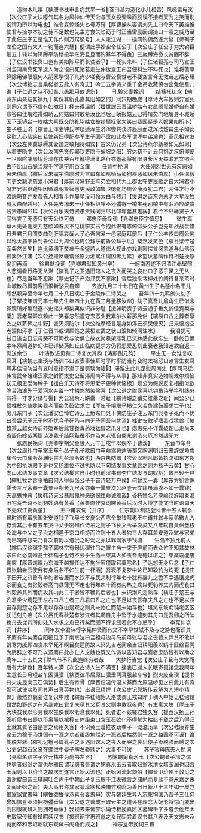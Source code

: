 <!-- { "loadSidebar": true } -->
　　造物本儿嬉【縯唐书杜审言病武平一省答曰甚为造化小儿相苦】风噫雷电笑【次公庄子大块噫气其名为风神仙传天公与玉女投壶枭而脱误不接者天为之笑而别説谓乃所以为电也】谁令妄惊怪失匕号万窍【厚曹操从容谓刘先主曰今天下英雄惟使君与操尔本初之徒不足数也先主方食失匕筯于时正当雷震因谓操曰一震之威乃至于此任庄子云是惟无作作则万窍怒号】人人走江湖一一操网钓偶然连六鼇【师列子龙伯之国有大人一钓而连六鼇】便谓此手妙空令任公子【次公庄子任公子为大钓巨缁五十辖以为铒蹲平防稽投竿东海旦旦而钓朞年不得鱼】三嵗蹲海徼长贫固不辞【子仁汉书张负曰岂有美如陈平而长贫者乎】一死实未料【子仁诸葛亮与司马宣王对垒渭南亮死军退人为之语曰死诸葛走生仲达宣王曰吾便料生不料死也】难将蓍草算除用佛眼照何人嗣家学恨子儿尚少嗟我与曹公衰世老不要空言今无救竒志后必耀【次公博物志言乘槎者云此人有竒志】吟工五字诗义重千金吊收藏慎勿出免使羣儿谯【子仁退之诗不知羣儿愚那用故谤伤】
　　孔毅父妻挽词
　　结褵托初欢【縯诗东山亲结其褵九十其仪其新孔嘉其旧如之何】同穴期晚嵗【厚诗大车糓则异室死则同穴谓予不信有如皦日】择夫得温峤【援世説云晋温峤姑有女属峤覔婚峤自有婚意答曰佳壻难得如峤云何姑曰何敢希汝比也后日峤报姑云巳得壻矣门地壻身不减峤因下玉镜台一枚姑大喜既交防礼毕姑女披纱扇抚掌大笑曰我固疑是老奴果如所卜】生子胜王济【縯晋王浑妻钟氏字琰适浑生济浑尝共谈济趋庭而过浑欣然曰生子如此足慰人心琰笑曰若使新妇得配参军生子固不啻如此参军谓浑中弟瀹也】髙风相宾友【次公左传冀缺耨其妻馌之敬相待如宾】古义仍兄弟【次公诗燕尔新昬如兄如弟】从君吏隐中【次公汝南先贤传郭钦吏隠于蚁坡之阳】穷达初不计云何抱沈疾俯仰便一世幽隂凄房栊芳泽在巾袂百年縦得满此路行亦逝那将有限身长泻无益涕君文照今古不比山石脆当观千字诔宁用百金瘗
　　任师中挽词
　　大任刚烈世无有疾恶如风朱伯厚【縯后汉朱震字伯厚时为言曰车如鸡栖马如狗疾恶如风朱伯厚】小任温毅老更文聪明慈爱小冯君【厚前汉冯野王与弟立相代为上郡太守吏民歌之曰大冯君小冯君兄弟继踵相因循聪明贤智惠吏民政如鲁卫徳化均周公康叔犹二君】两任才行不须説畴昔并友吾先人相看半作晨星没可怜太白与残月【援退之诗东方未明大星没独有太白配残月】大任先去塜未干小任相继呼不还彊寄一樽生死别樽中有泪酒应酸贵贱贤愚同尽耳【次公白乐天诗贤愚贵贱同归尽北邙塜墓髙嵳峩】君今不尽縁贤子人间得丧了无慿只有天公终可倚
　　邓忠臣母挽词【尭卿忠臣字慎思】
　　微生真草木无处谢天力慈顔如春风不见桃李实古今抱此恨有志俯仰失公子岂先知战战尝惜日吾君日月照委曲到肝膈哀哉人子心吾何爱一邑家庭拜前后【子仁公羊传曰周公何以称太庙于鲁封鲁公以为周公也周公拜乎前鲁公拜乎后】粲然发笑色【縯谷梁传楚军粲然皆笑】岂比黄壤下焚瘗千金璧若人道徳人视此亦戏剧聊偿曾闵意遽与仙佛寂孤累卧江渚【次公扬雄反骚谓屈原为湘累注谓囚者为累】永望坟墓隔作诗相楚挽感恸泪再滴
　　徐君猷挽词【尭卿君猷知黄州卒】
　　一舸南游遂不归清江赤壁照人悲请看行路无从涕【縯孔子之卫遇旧馆人之丧入而哭之哀出曰子恶乎涕之无从也】尽是当年不忍欺【厚史记子产治郑民不忍欺】雪后独来栽柳处竹间行复采茶时山城散尽樽前客旧恨新愁只自知
　　去嵗九月二十七日在黄州生子名遯小名干儿颀然颖异至今年七月二十八日病亡于金陵作二诗哭之
　　吾年四十九羁旅失幼子【子翚按年谱元丰七年先生年四十九在黄三月量移汝州】幼子真吾儿眉角生已似未朞观所好蹁跹逐书史摇头却梨栗似识非分耻【援渊明责子诗云通子垂九龄但覔梨与栗】吾老常鲜欢赖此一笑喜忽然遭夺去恶业我累尔衣薪那免俗【縯易曰古之葬者厚衣之以薪葬之中野】变灭须防尔【次公维摩经言是身如浮云须臾便灭】归来懐抱空老泪如泻水【子仁晋书或谓顾恺之哭桓宣武之状曰泪如倾河注水】
　　我泪犹可拭日逺当日忘母哭不可闻欲与汝俱亡故衣尚悬架涨乳已流牀感此欲忘生一卧终日僵中年忝闻道梦幻讲已详储药如丘山临病更求方仍将恩爱忍割此衰老肠知迷欲自返一恸送余伤
　　叶涛致逺见和二诗复次其韵【涛颠倒元韵】
　　平生无一女谁复叹耳耳【縯魏志崔琰与杨训书曰省表事佳耳时乎时乎防当有变时太祖怒曰谚言生女耳耳非佳语防当有变时意指不逊于是罚琰为徒】滞留生此儿足慰周南史【厚司马迁传言武帝始建汉家之封而太史公留滞周南不得与从事】那知非真实造物聊戏尔烦恼初无根恩爱为种子【援白乐天诗不将恩爱子更种忧恼根】烦公为假説反复相指似欲除苦海浪先干爱河水弃置一寸鳞悠然笑侯喜【次公退之赠侯喜以钓鱼诗举竿引线忽有得一寸才分鳞与鬐】为公冩余习缾罍一时耻【縯诗缾之罄矣维罍之耻】闻公少已悟柱杖久倚牀笑我老而痴负鼔欲求亡【厚庄子竭竭乎揭仁义若负建鼓而求亡子也】庻几东门子【次公潘安仁悼亡诗云上慙东门呉下愧防庄子注云东门呉者子死而不忧曰吾尝无子无子时不忧今子死乃与向无子同吾何忧焉】柱史安敢望嗜毒戏猛兽【縯枚乘云越女侍前齐姬奉后此甘餐毒药戏猛兽之爪牙也】虑患先不详囊破蛇已走尚未省齧伤妙哉两篇诗洗我千结肠黠蚕不作茧未老辄自僵永谢汤火厄泠然超无方
　　张庖民挽词【尧卿字朔父金陵人元丰壬戌年以疾卒于曹溪】
　　东晋巾车令【次公周礼巾车掌王车孔丛子孔子歌曰巾车命驾将适唐都又陶渊明归去来辞或命巾车今云巾车令葢渊明尝为彭泽令故也】西京执防郎【次公汉制凡郎皆执防如东方朔为中郎执防殿下是也又扬雄位不过执防以下句结发事文章言之则为扬子云矣】甘心向山水结发事文章【次公结髪言自小时也前汉书有李广结发与匈奴战】故自轻千户【縯杜牧之言张祐曰何人得似张公子千首诗轻万户侯】何曾羡一囊【厚东方朔言侏儒长三尺余奉一囊粟臣朔长九尺余亦奉一囊粟次公赵壹云文籍虽满腹不如一囊钱】天高鬼神恶【援韩诗天公髙居鬼神恶欲保性命诚难哉】骨朽姓名芳庾岭铭旌暗秦淮旧宅荒吾诗不同刻妙语有黄香【黄鲁直作哀词縯黄香后汉时人博学能文当时语曰天下无双江夏黄童】
　　王中甫哀词【并序】
　　仁宗朝以制防登科者十五人轼忝冒时尚有富彦国张安道钱子飞吴长文夏公西陈令举钱醇老王中甫并轼与家弟辙九人存焉其后十有五年哭中父于密州作诗吊之则子飞长文令举没矣又八年轼自黄州量移汝海与中父之子沇之相遇于京口相持而泣则十五人者独三人存耳盖安道及轼与家弟而巳呜呼悲夫乃复次前韵以遗沇之时沇之亦以罪谪家于钱塘
　　生刍不独比前人【縯后汉徐穉字孺子郭林宗有母忧穉往吊之置生刍一束于庐前而去众恠不知其故林宗曰此必南州髙士徐孺子也诗不云乎生刍一束其人如玉吾无徳以堪之】束藁端能废谢鲲【厚晋谢鲲为东海王越掾任达不拘坐家僮取官藁除名】子达想无身后念【子仁晋张翰尝云使我有身后名不如生前一杯酒】吾衰不复梦中论已知毅豹为均死【援庄子田开之曰鲁有单豹者岩居而水饮不与民共利行年七十犹有婴儿之色不幸遇饿虎虎杀而食之有张毅者髙门县薄无不走也行年四十而有内热之病以死豹养其内而虎食其外毅养其外而病攻其内此二子者皆不鞭其后者也】未识荆凡定熟存【縯庄子楚王与凡君坐少焉楚王左右曰凡亡者三凡君曰凡之亡也不足以丧吾存夫凡之亡也不足以丧吾存则楚之存不足以存存由是观之则凡未始亡而楚未始存也】堪笑东坡痴钝老区区犹记刻舟痕【次公吕氏春秋楚有涉江者其劒自舟中坠于水遽刻其舟曰是吾劒之所坠也舟去従其所刻处入水求之舟巳行矣而劒不行求劒若此不亦惑乎】
　　李宪仲哀词【并序】
　　同年友李君讳惇字宪仲贤而有文不幸早世轼不及与之游也而识其子廌有年矣廌自阳翟见予于南京泣曰吾祖母边母马前母张与君之丧皆未葬贫不敢以饥寒为戚顾四丧未举死不暝目矣适防故人梁先吉老闻余当归耕阳羡以绢十匹丝百两为赆辞之不可乃以遗廌曰此亦仁人之餽也既又作诗以告知君与廌者庶防皆有以助之廌年二十五其文然气节不凡此岂终穷者哉
　　大梦行当觉【次公庄子且有大觉而后有大梦也】百年特未满【次公古诗人生不满百】遑哀巳逝人长眠寄孤馆念我同年生意长日月短盐车困骐骥【縯贾谊吊屈原曰骥垂两耳服盐车兮】烈火废圭瓉【援书曰火炎昆岗玉石俱焚】后生有竒骨【厚晋桓温传温未朞而太原温峤见之曰此儿有竒骨可试使啼及闻其声曰真英物也】出语巳精悍【次公史记郭解传云解为人短小精悍】萧然野鹤姿谁复识中散【縯晋书嵇绍始入洛或谓王戎曰昨于稠人中始见嵇绍昂昂然如野鹤之在鸡羣戎曰君复未见其父耳其父则中散叔夜也】有生寓大块【厚庄子大块载我以形劳我以生佚我以老息我以死】死者谁不窽嗟君独久客【援西汉扬王孙答祈侯书曰裹以币帛鬲以棺椁支体络束口含玉石欲化不得郁为枯腊千载之后乃得归土就其眞宅由是言之焉用久客】不识黄土暖推衣助孝子一溉滋汤旱【次公嵇康养生论云为稼于汤世偏有一溉之功者虽终焦烂必一溉者后枯然则一溉之益固不可诬】谁能脱左骖【縯礼记檀弓篇孔子之卫遇旧馆人之丧入而哭之哀出使子贡脱骖而赙之次公史记越石父贤在缧绁中晏子解左骖赎之】大事不可缓
　　苏子容母陈夫人挽词【尭卿名颂字子容元祐中为尚书左丞】
　　苏陈甥舅真氷玉【次公甥者子壻之谓也舅者妇翁之谓也尔雅曰谓我舅者吾谓之甥真氷玉云者取妇翁氷清女壻玉润也因言玉润则以卫玠当之故次句遂言正始风流也】正始风流起頽俗【縯晋卫玠传王敦见之谓谢鲲曰昔王辅嗣吐金声于中朝此子复玉振于江表微言之绪絶而复续不意永嘉之末复闻正始之音】夫人高节称其家凛凛寒松映脩竹鸡鸣为善日日新八十三年如一晨岂惟室家宜夀母【縯鲁颂鲁侯燕喜令妻夀母】实与朝廷生异人忘躯狥国乃吾子三仕何曾知愠喜不须拥笏彊垂鱼【次公退之曹成王碑云主之遭诬在理念大妃老将惊而戚出则囚服就辨入则拥笏垂鱼】我视去来皆梦尔诵诗相挽真区区墓碑千字多遗余他年太史取家传知有班昭续汉书【援班昭字惠班彪之女兄固尝着汉书其八表及天文志未及竟而卒和帝诏昭就东观藏书阁踵而成之】
　　神宗皇帝挽词三首
